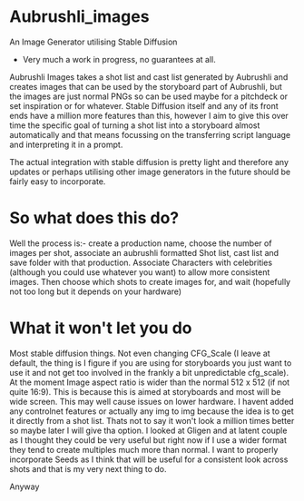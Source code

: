 # Aubrushli_images
An Image Generator utilising Stable Diffusion

* Very much a work in progress, no guarantees at all.

Aubrushli Images takes a shot list and cast list generated by Aubrushli and creates images that can be used by the storyboard part of Aubrushli, but the images are just normal PNGs so can be used maybe for a pitchdeck or set inspiration or for whatever.
Stable Diffusion itself and any of its front ends have a million more features than this, however I aim to give this over time the specific goal of turning a shot list into a storyboard almost automatically and that means focussing on the transferring script language and interpreting it
in a prompt. 

The actual integration with stable diffusion is pretty light and therefore any updates or perhaps utilising other image generators in the future should be fairly easy to incorporate.

# So what does this do?

Well the process is:- create a production name, choose the number of images per shot, associate an aubrushli formatted Shot list, cast list and save folder with that production. Associate Characters with celebrities (although you could use whatever you want) to allow more consistent images.
Then choose which shots to create images for, and wait (hopefully not too long but it depends on your hardware)

# What it won't let you do

Most stable diffusion things. Not even changing CFG_Scale (I leave at default, the thing is I figure if you are using for storyboards you just want to use it and not get too involved in the frankly a bit unpredictable cfg_scale). At the moment Image aspect ratio is wider than the normal 512 x 512 (if not quite 16:9). This is because this is aimed at storyboards and most will be wide screen. This may well cause issues on lower hardware. I havent added any controlnet features or actually any img to img because the idea is to get it directly from a shot list. Thats not to say it won't look a million times better so maybe later I will give tha option. I looked at Gligen and at latent couple as I thought they could be very useful but right now if I use a wider format they tend to create multiples much more than normal. I want to properly incorporate Seeds as I think that will be useful for a consistent look across shots and that is my very next thing to do.

Anyway 
